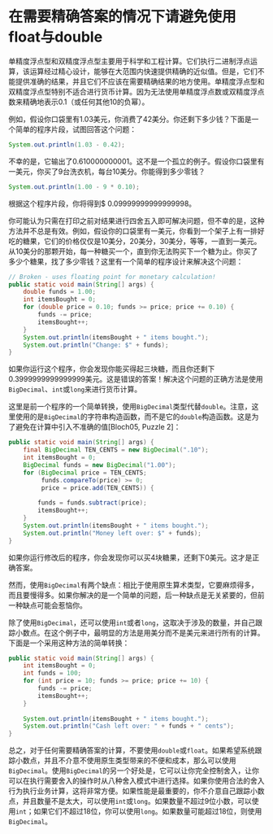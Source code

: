 # 在需要精确答案的情况下请避免使用float与double

单精度浮点型和双精度浮点型主要用于科学和工程计算。它们执行二进制浮点运算，该运算经过精心设计，能够在大范围内快速提供精确的近似值。但是，它们不能提供准确的结果，并且它们不应该在需要精确结果的地方使用。单精度浮点型和双精度浮点型特别不适合进行货币计算。因为无法使用单精度浮点数或双精度浮点数来精确地表示0.1（或任何其他10的负幂）。

例如，假设你口袋里有1.03美元，你消费了42美分。你还剩下多少钱？下面是一个简单的程序片段，试图回答这个问题：

```java
System.out.println(1.03 - 0.42);
```

不幸的是，它输出了0.610000000001。这不是一个孤立的例子。假设你口袋里有一美元，你买了9台洗衣机，每台10美分。你能得到多少零钱？

```java
System.out.println(1.00 - 9 * 0.10);
```

根据这个程序片段，你将得到$ 0.09999999999999998。

你可能认为只需在打印之前对结果进行四舍五入即可解决问题，但不幸的是，这种方法并不总是有效。例如，假设你的口袋里有一美元，你看到一个架子上有一排好吃的糖果，它们的价格仅仅是10美分，20美分，30美分，等等，一直到一美元。从10美分的那颗开始，每一种糖买一个，直到你无法购买下一个糖为止。你买了多少个糖果，找了多少零钱？这里有一个简单的程序设计来解决这个问题：

```java
// Broken - uses floating point for monetary calculation!
public static void main(String[] args) {
	double funds = 1.00;
	int itemsBought = 0;
	for (double price = 0.10; funds >= price; price += 0.10) {
		funds -= price;
		itemsBought++;
	}
	System.out.println(itemsBought + " items bought.");
	System.out.println("Change: $" + funds);
}
```

如果你运行这个程序，你会发现你能买得起三块糖，而且你还剩下0.3999999999999999美元。这是错误的答案！解决这个问题的正确方法是使用`BigDecimal`、`int`或`long`来进行货币计算。

这里是前一个程序的一个简单转换，使用`BigDecimal`类型代替`double`。注意，这里使用的是`BigDecimal`的字符串构造函数，而不是它的`double`构造函数。这是为了避免在计算中引入不准确的值[Bloch05, Puzzle 2]：

```java
public static void main(String[] args) {
	final BigDecimal TEN_CENTS = new BigDecimal(".10");
	int itemsBought = 0;
	BigDecimal funds = new BigDecimal("1.00");
	for (BigDecimal price = TEN_CENTS;
         funds.compareTo(price) >= 0;
         price = price.add(TEN_CENTS)) {
        
		funds = funds.subtract(price);
		itemsBought++;
	}
	System.out.println(itemsBought + " items bought.");
	System.out.println("Money left over: $" + funds);
}
```

如果你运行修改后的程序，你会发现你可以买4块糖果，还剩下0美元。这才是正确答案。

然而，使用`BigDecimal`有两个缺点：相比于使用原生算术类型，它要麻烦得多，而且要慢得多。如果你解决的是一个简单的问题，后一种缺点是无关紧要的，但前一种缺点可能会惹恼你。

除了使用`BigDecimal`，还可以使用`int`或者`long`，这取决于涉及的数量，并自己跟踪小数点。在这个例子中，最明显的方法是用美分而不是美元来进行所有的计算。下面是一个采用这种方法的简单转换：

```java
public static void main(String[] args) {
	int itemsBought = 0;
	int funds = 100;
	for (int price = 10; funds >= price; price += 10) {
		funds -= price;
		itemsBought++;
	}
    
	System.out.println(itemsBought + " items bought.");
	System.out.println("Cash left over: " + funds + " cents");
}
```

总之，对于任何需要精确答案的计算，不要使用`double`或`float`。如果希望系统跟踪小数点，并且不介意不使用原生类型带来的不便和成本，那么可以使用`BigDecimal`。使用`BigDecimal`的另一个好处是，它可以让你完全控制舍入，让你可以在执行需要舍入的操作时从八种舍入模式中进行选择。如果你使用合法的舍入行为执行业务计算，这将非常方便。如果性能是最重要的，你不介意自己跟踪小数点，并且数量不是太大，可以使用`int`或`long`。如果数量不超过9位小数，可以使用`int`；如果它们不超过18位，你可以使用`long`。如果数量可能超过18位，则使用`BigDecimal`。